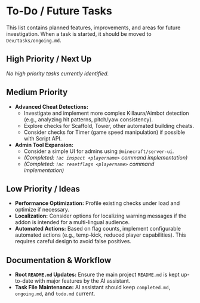 # To-Do / Future Tasks

This list contains planned features, improvements, and areas for future investigation. When a task is started, it should be moved to `Dev/tasks/ongoing.md`.

## High Priority / Next Up
*No high priority tasks currently identified.*

## Medium Priority
*   **Advanced Cheat Detections:**
    *   Investigate and implement more complex Killaura/Aimbot detection (e.g., analyzing hit patterns, pitch/yaw consistency).
    *   Explore checks for Scaffold, Tower, other automated building cheats.
    *   Consider checks for Timer (game speed manipulation) if possible with Script API.
*   **Admin Tool Expansion:**
    *   Consider a simple UI for admins using `@minecraft/server-ui`.
    *   *(Completed: `!ac inspect <playername>` command implementation)*
    *   *(Completed: `!ac resetflags <playername>` command implementation)*

## Low Priority / Ideas
*   **Performance Optimization:** Profile existing checks under load and optimize if necessary.
*   **Localization:** Consider options for localizing warning messages if the addon is intended for a multi-lingual audience.
*   **Automated Actions:** Based on flag counts, implement configurable automated actions (e.g., temp-kick, reduced player capabilities). This requires careful design to avoid false positives.

## Documentation & Workflow
*   **Root `README.md` Updates:** Ensure the main project `README.md` is kept up-to-date with major features by the AI assistant.
*   **Task File Maintenance:** AI assistant should keep `completed.md`, `ongoing.md`, and `todo.md` current.
